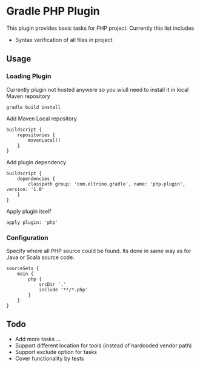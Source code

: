 # Gradle PHP Plugin

This plugin provides basic tasks for PHP project. Currently this list includes

 - Syntax verification of all files in project

## Usage

### Loading Plugin

Currently plugin not hosted anywere so you wiull need to install it in local Maven repository 

```
gradle build install
```

Add Maven Local repository 

```
buildscript {
    repositories {
        mavenLocal()
    }
}
```

Add plugin dependency

```
buildscript {
    dependencies {
        classpath group: 'com.eltrino.gradle', name: 'php-plugin', version: '1.0'
    }
}
```

Apply plugin itself

```
apply plugin: 'php'
```

### Configuration

Specify where all PHP source could be found. Its done in same way as for Java or Scala source code. 

```
sourceSets {
    main {
        php {
            srcDir '.'
            include '**/*.php'
        }
    }
}
```

## Todo

- Add more tasks ...
- Support different location for tools (instead of hardcoded vendor path) 
- Support exclude option for tasks
- Cover functionality by tests
